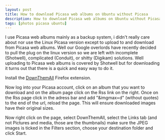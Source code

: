 ```yaml
---
layout: post
title: How to download Picasa web albums on Ubuntu without Picasa
description: How to download Picasa web albums on Ubuntu without Picasa
tags: [photos picasa ubuntu]
---
```


I use Picasa web albums mainly as a backup system, i didn't really care about nor use the Linux Picasa version
except to upload to and download from Picasa web albums. Well our Google overlords have recently decided to pull
the plug on the linux version so we are left with incomplete (Shotwell), complicated (Conduit), or shitty (Digikam) solutions.
Well uploading to Picasa web albums is covered by Shotwell but for downloading it turns out that there is a quick and
easy way to do it.

Install the [DownThemAll](https://addons.mozilla.org/en-US/firefox/addon/downthemall/) Firefox extension.

Now log into your Picasa account, click on an album that you want to download and on the album page click on the
Rss link on the right. Once on the Rss page click in the adress bar and add "&imgmax=d" (without quotes) to the
end of the url, reload the page. This will ensure downloaded images have their original sizes.

Now right click on the page, select DownThemAll, select the Links tab (and not Pictures and media, those are the thumbnails)
make sure the JPEG images is ticked in the Filters section, choose your destination folder and click Start.


